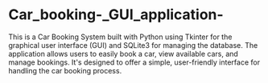 # Car_booking-_GUI_application-
This is a Car Booking System built with Python using Tkinter for the graphical user interface (GUI) and SQLite3 for managing the database. The application allows users to easily book a car, view available cars, and manage bookings. It's designed to offer a simple, user-friendly interface for handling the car booking process.
